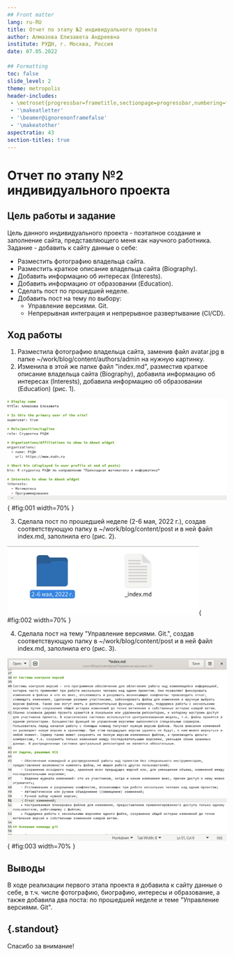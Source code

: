 ```yaml
---
## Front matter
lang: ru-RU
title: Отчет по этапу №2 индивидуального проекта
author: Алмазова Елизавета Андреевна
institute: РУДН, г. Москва, Россия
date: 07.05.2022

## Formatting
toc: false
slide_level: 2
theme: metropolis
header-includes: 
 - \metroset{progressbar=frametitle,sectionpage=progressbar,numbering=fraction}
 - '\makeatletter'
 - '\beamer@ignorenonframefalse'
 - '\makeatother'
aspectratio: 43
section-titles: true
---
```


# Отчет по этапу №2 индивидуального проекта

## Цель работы и задание

Цель данного индивидуального проекта - поэтапное создание и заполнение сайта, представляющего меня как научного работника.
Задание - добавить к сайту данные о себе:
- Разместить фотографию владельца сайта.
- Разместить краткое описание владельца сайта (Biography).
- Добавить информацию об интересах (Interests).
- Добавить информацию от образовании (Education).
- Сделать пост по прошедшей неделе.
- Добавить пост на тему по выбору:
	- Управление версиями. Git.
	- Непрерывная интеграция и непрерывное развертывание (CI/CD).

## Ход работы

1. Разместила фотографию владельца сайта, заменив файл avatar.jpg в папке ~/work/blog/content/authors/admin на нужную картинку.
2. Изменила в этой же папке файл "index.md", разместив краткое описание владельца сайта (Biography), добавила информацию об интересах (Interests), добавила информацию об образовании (Education) (рис. 1).

![Рисунок 1 - Заполнение файла с информацией о владельце сайта](image/1.png){ #fig:001 width=70% }

3. Сделала пост по прошедшей неделе (2-6 мая, 2022 г.), создав соответствующую папку в ~/work/blog/content/post и в ней файл index.md, заполнила его (рис. 2).

![Рисунок 2 - Создание папки "2-6 мая, 2022 г."](image/2.png){ #fig:002 width=70% }

4. Сделала пост на тему "Управление версиями. Git.", создав соответствующую папку в ~/work/blog/content/post и в ней файл index.md, заполнила его (рис. 3).

![Рисунок 3 - Редактирование поста об управлении версиями.](image/3.png){ #fig:003 width=70% }

## Выводы

В ходе реализации первого этапа проекта я добавила к сайту данные о себе, в т.ч. числе фотографию, биографию, интересы и образование, а также добавила два поста: по прошедшей неделе и теме "Управление версиями. Git".

## {.standout}

Спасибо за внимание!
